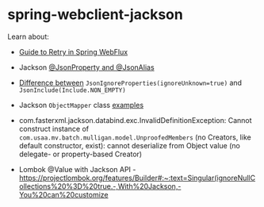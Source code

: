 # spring-webclient-jackson

Learn about:
- [Guide to Retry in Spring WebFlux](https://www.baeldung.com/spring-webflux-retry)

- Jackson [@JsonProperty and @JsonAlias](https://www.concretepage.com/jackson-api/jackson-jsonproperty-and-jsonalias-example)

- [Difference between](https://stackoverflow.com/questions/39005703/jackson-annotations-difference-between-jsonignorepropertiesignoreunknown-true) `JsonIgnoreProperties(ignoreUnknown=true)` and `JsonInclude(Include.NON_EMPTY)`

- Jackson `ObjectMapper` class [examples](https://www.baeldung.com/jackson-object-mapper-tutorial)

- com.fasterxml.jackson.databind.exc.InvalidDefinitionException: Cannot construct instance of `com.usaa.mv.batch.mulligan.model.UnproofedMembers` (no Creators, like default constructor, exist):
cannot deserialize from Object value (no delegate- or property-based Creator)

- Lombok @Value with Jackson API - https://projectlombok.org/features/Builder#:~:text=Singular(ignoreNullCollections%20%3D%20true.-,With%20Jackson,-You%20can%20customize
